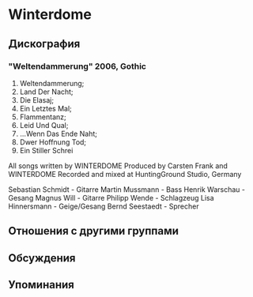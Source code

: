 # Winterdome



## Дискография

### "Weltendammerung" 2006, Gothic

1. Weltendammerung; 
2. Land Der Nacht; 
3. Die Elasaj; 
4. Ein Letztes Mal; 
5. Flammentanz; 
6. Leid Und Qual; 
7. ...Wenn Das Ende Naht; 
8. Dwer Hoffnung Tod; 
9. Ein Stiller Schrei


All songs written by WINTERDOME
Produced by Carsten Frank and WINTERDOME
Recorded and mixed at HuntingGround Studio, Germany

Sebastian Schmidt - Gitarre
Martin Mussmann - Bass
Henrik Warschau - Gesang
Magnus Will - Gitarre
Philipp Wende - Schlagzeug
Lisa Hinnersmann - Geige/Gesang
Bernd Seestaedt - Sprecher


## Отношения с другими группами


## Обсуждения


## Упоминания


